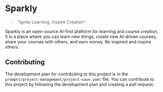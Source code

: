# Sparkly

> "Ignite Learning, Inspire Creation"

Sparkly is an open-source AI-first platform for learning and course creation. It is a place where you can learn new things, create new AI-driven courses, share your courses with others, and earn money. Be inspired and inspire others.

## Contributing

The development plan for contributing to this project is in the `prompts/project-management/project-save.yaml` file. You can contribute to this project by following the development plan and creating a pull request.
